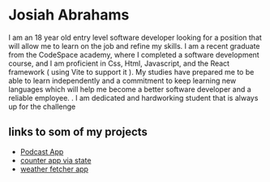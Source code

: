   # Josiah Abrahams
  I am an 18 year old entry level software developer looking for a position that will allow me to learn on the job and refine my skills. I am a recent graduate from the CodeSpace academy,
  where I completed a software development course, and I am proficient in Css, Html,  Javascript,  and the React framework  ( using Vite to support it ).
  My studies have prepared me to be able to learn independently and a commitment  to keep learning new languages which will help me become a better software developer and a reliable employee.
  . I am dedicated and hardworking student that is always up for the challenge
  ## links to som of my projects
  - [Podcast App](https://github.com/josiahabrahams/-josiahabrahams-JOSABR047_SOZ2301_Group3_Josiah_Abrahams_DWA18.git)
  - [counter app via state ](https://github.com/josiahabrahams/JOSABR047_SOZ2301_Group3_Josiah_Abrahams_DWA14.git)
  - [weather fetcher app ](https://github.com/josiahabrahams/weather_fetcher.git)

<!---
josiahabrahams/josiahabrahams is a ✨ special ✨ repository because its `README.md` (this file) appears on your GitHub profile.
You can click the Preview link to take a look at your changes.
--->
